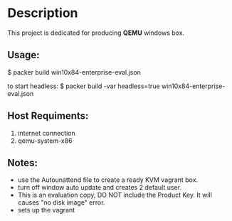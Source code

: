 # Description
This project is dedicated for producing **QEMU** windows box.

## Usage:
   $ packer build win10x84-enterprise-eval.json

   to start headless:
   $ packer build -var headless=true win10x84-enterprise-eval.json

## Host Requiments:
1. internet connection
1. qemu-system-x86

## Notes:
* use the Autounattend file to create a ready KVM vagrant box.
* turn off window auto update and creates 2 default user.
* This is an evaluation copy, DO NOT include the Product Key.  It will causes "no disk image" error.
* sets up the vagrant
